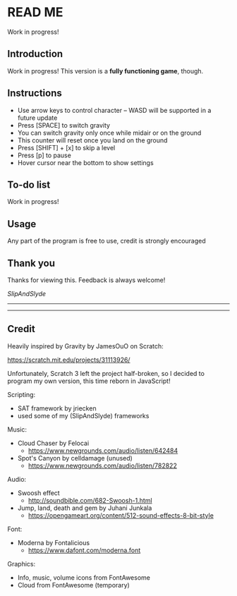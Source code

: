 # READ ME
Work in progress!

## Introduction
Work in progress! This version is a **fully functioning game**, though.

## Instructions
- Use arrow keys to control character – WASD will be supported in a future update
- Press [SPACE] to switch gravity
- You can switch gravity only once while midair or on the ground
- This counter will reset once you land on the ground
- Press [SHIFT] + [x] to skip a level
- Press [p] to pause
- Hover cursor near the bottom to show settings

## To-do list
Work in progress!

## Usage
Any part of the program is free to use, credit is strongly encouraged

## Thank you
Thanks for viewing this. Feedback is always welcome!

*SlipAndSlyde*

---
---

## Credit
Heavily inspired by Gravity by JamesOuO on Scratch:

https://scratch.mit.edu/projects/31113926/

Unfortunately, Scratch 3 left the project half-broken, so I decided to program my own version, this time reborn in JavaScript!

Scripting:
- SAT framework by jriecken
- used some of my (SlipAndSlyde) frameworks

Music:
- Cloud Chaser by Felocai
    - https://www.newgrounds.com/audio/listen/642484
- Spot's Canyon by celldamage (unused)
    - https://www.newgrounds.com/audio/listen/782822

Audio:
- Swoosh effect
    - http://soundbible.com/682-Swoosh-1.html
- Jump, land, death and gem by Juhani Junkala
    - https://opengameart.org/content/512-sound-effects-8-bit-style

Font:
- Moderna by Fontalicious
    - https://www.dafont.com/moderna.font

Graphics:
- Info, music, volume icons from FontAwesome
- Cloud from FontAwesome (temporary)
